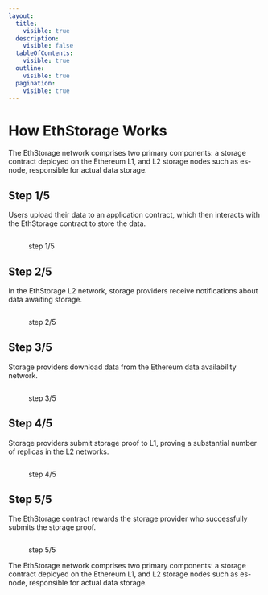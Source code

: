 ```yaml
---
layout:
  title:
    visible: true
  description:
    visible: false
  tableOfContents:
    visible: true
  outline:
    visible: true
  pagination:
    visible: true
---
```


# How EthStorage Works

The EthStorage network comprises two primary components: a storage contract deployed on the Ethereum L1, and L2 storage nodes such as es-node, responsible for actual data storage.

## Step 1/5

Users upload their data to an application contract, which then interacts with the EthStorage contract to store the data.

<figure><img src="https://ethstorage.io/img/work1.d595c1f9.svg" alt=""><figcaption><p>step 1/5</p></figcaption></figure>

## Step 2/5

In the EthStorage L2 network, storage providers receive notifications about data awaiting storage.

<figure><img src="https://ethstorage.io/img/work2.ee049c2c.svg" alt=""><figcaption><p>step 2/5</p></figcaption></figure>

## Step 3/5

Storage providers download data from the Ethereum data availability network.

<figure><img src="https://ethstorage.io/img/work3.89adbac4.svg" alt=""><figcaption><p>step 3/5</p></figcaption></figure>

## Step 4/5

Storage providers submit storage proof to L1, proving a substantial number of replicas in the L2 networks.

<figure><img src="https://ethstorage.io/img/work4.bb8f04dc.svg" alt=""><figcaption><p>step 4/5</p></figcaption></figure>

## Step 5/5

The EthStorage contract rewards the storage provider who successfully submits the storage proof.

<figure><img src="https://ethstorage.io/img/work5.165c0bba.svg" alt=""><figcaption><p>step 5/5</p></figcaption></figure>

The EthStorage network comprises two primary components: a storage contract deployed on the Ethereum L1, and L2 storage nodes such as es-node, responsible for actual data storage.